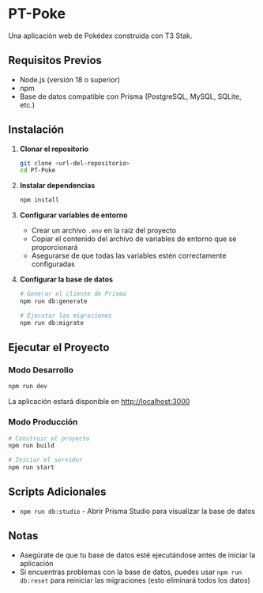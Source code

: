 # PT-Poke

Una aplicación web de Pokédex construida con T3 Stak.

## Requisitos Previos

- Node.js (versión 18 o superior)
- npm
- Base de datos compatible con Prisma (PostgreSQL, MySQL, SQLite, etc.)

## Instalación

1. **Clonar el repositorio**
   ```bash
   git clone <url-del-repositorio>
   cd PT-Poke
   ```

2. **Instalar dependencias**
   ```bash
   npm install
   ```

3. **Configurar variables de entorno**
   - Crear un archivo `.env` en la raíz del proyecto
   - Copiar el contenido del archivo de variables de entorno que se proporcionará
   - Asegurarse de que todas las variables estén correctamente configuradas

4. **Configurar la base de datos**
   ```bash
   # Generar el cliente de Prisma
   npm run db:generate
   
   # Ejecutar las migraciones
   npm run db:migrate
   ```

## Ejecutar el Proyecto

### Modo Desarrollo
```bash
npm run dev
```

La aplicación estará disponible en [http://localhost:3000](http://localhost:3000)

### Modo Producción
```bash
# Construir el proyecto
npm run build

# Iniciar el servidor
npm run start
```

## Scripts Adicionales

- `npm run db:studio` - Abrir Prisma Studio para visualizar la base de datos

## Notas

- Asegúrate de que tu base de datos esté ejecutándose antes de iniciar la aplicación
- Si encuentras problemas con la base de datos, puedes usar `npm run db:reset` para reiniciar las migraciones (esto eliminará todos los datos)
